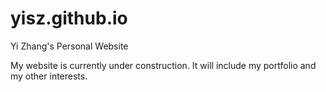 # yisz.github.io
Yi Zhang's Personal Website

My website is currently under construction. It will include my portfolio and my other interests.
